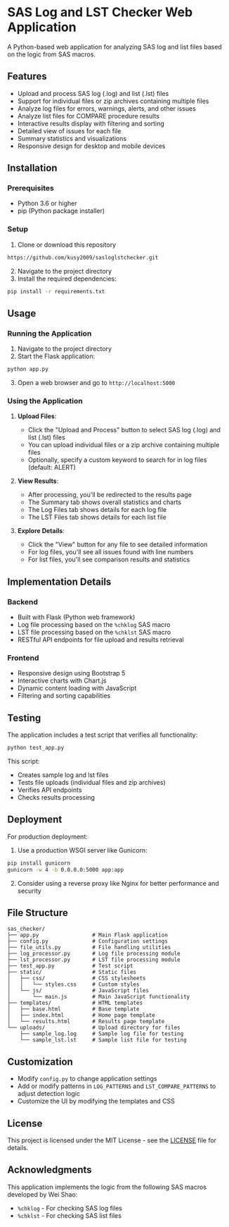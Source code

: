 # SAS Log and LST Checker Web Application

A Python-based web application for analyzing SAS log and list files based on the logic from SAS macros.

## Features

- Upload and process SAS log (.log) and list (.lst) files
- Support for individual files or zip archives containing multiple files
- Analyze log files for errors, warnings, alerts, and other issues
- Analyze list files for COMPARE procedure results
- Interactive results display with filtering and sorting
- Detailed view of issues for each file
- Summary statistics and visualizations
- Responsive design for desktop and mobile devices

## Installation

### Prerequisites

- Python 3.6 or higher
- pip (Python package installer)

### Setup

1. Clone or download this repository
```bash
https://github.com/kusy2009/sasloglstchecker.git
```

2. Navigate to the project directory
3. Install the required dependencies:

```bash
pip install -r requirements.txt
```

## Usage

### Running the Application

1. Navigate to the project directory
2. Start the Flask application:

```bash
python app.py
```

3. Open a web browser and go to `http://localhost:5000`

### Using the Application

1. **Upload Files**: 
   - Click the "Upload and Process" button to select SAS log (.log) and list (.lst) files
   - You can upload individual files or a zip archive containing multiple files
   - Optionally, specify a custom keyword to search for in log files (default: ALERT)

2. **View Results**:
   - After processing, you'll be redirected to the results page
   - The Summary tab shows overall statistics and charts
   - The Log Files tab shows details for each log file
   - The LST Files tab shows details for each list file

3. **Explore Details**:
   - Click the "View" button for any file to see detailed information
   - For log files, you'll see all issues found with line numbers
   - For list files, you'll see comparison results and statistics

## Implementation Details

### Backend

- Built with Flask (Python web framework)
- Log file processing based on the `%chklog` SAS macro
- LST file processing based on the `%chklst` SAS macro
- RESTful API endpoints for file upload and results retrieval

### Frontend

- Responsive design using Bootstrap 5
- Interactive charts with Chart.js
- Dynamic content loading with JavaScript
- Filtering and sorting capabilities

## Testing

The application includes a test script that verifies all functionality:

```bash
python test_app.py
```

This script:
- Creates sample log and lst files
- Tests file uploads (individual files and zip archives)
- Verifies API endpoints
- Checks results processing

## Deployment

For production deployment:

1. Use a production WSGI server like Gunicorn:

```bash
pip install gunicorn
gunicorn -w 4 -b 0.0.0.0:5000 app:app
```

2. Consider using a reverse proxy like Nginx for better performance and security

## File Structure

```
sas_checker/
├── app.py                 # Main Flask application
├── config.py              # Configuration settings
├── file_utils.py          # File handling utilities
├── log_processor.py       # Log file processing module
├── lst_processor.py       # LST file processing module
├── test_app.py            # Test script
├── static/                # Static files
│   ├── css/               # CSS stylesheets
│   │   └── styles.css     # Custom styles
│   └── js/                # JavaScript files
│       └── main.js        # Main JavaScript functionality
├── templates/             # HTML templates
│   ├── base.html          # Base template
│   ├── index.html         # Home page template
│   └── results.html       # Results page template
└── uploads/               # Upload directory for files
    ├── sample_log.log     # Sample log file for testing
    └── sample_lst.lst     # Sample list file for testing
```

## Customization

- Modify `config.py` to change application settings
- Add or modify patterns in `LOG_PATTERNS` and `LST_COMPARE_PATTERNS` to adjust detection logic
- Customize the UI by modifying the templates and CSS

## License

This project is licensed under the MIT License - see the [LICENSE](LICENSE) file for details.

## Acknowledgments

This application implements the logic from the following SAS macros developed by Wei Shao:
- `%chklog` - For checking SAS log files
- `%chklst` - For checking SAS list files
